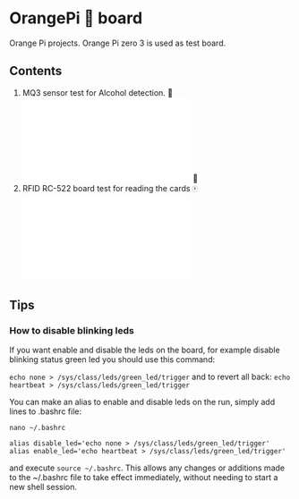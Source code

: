 # OrangePi :orange: board
Orange Pi projects. Orange Pi zero 3 is used as test board.

## Contents

1. MQ3 sensor test for Alcohol detection. :wine_glass: ![Read More](/sensors/MQ3/README.md) :traffic_light:
2. RFID RC-522 board test for reading the cards :mahjong: ![Read More](/sensors/RFID-RC522/README.md) 

## Tips

### How to disable blinking leds

If you want enable and disable the leds on the board, for example disable blinking status green led you should use this command:

`echo none > /sys/class/leds/green_led/trigger`
and to revert all back:
`echo heartbeat > /sys/class/leds/green_led/trigger`

You can make an alias to enable and disable leds on the run, simply add lines to .bashrc file:
```
nano ~/.bashrc

alias disable_led='echo none > /sys/class/leds/green_led/trigger'
alias enable_led='echo heartbeat > /sys/class/leds/green_led/trigger'
```
and execute `source ~/.bashrc`. This allows any changes or additions made to the ~/.bashrc file to take effect immediately, without needing to start a new shell session.
